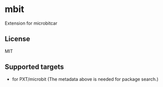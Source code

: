 # mbit

Extension for microbitcar

## License

MIT

## Supported targets

* for PXT/microbit
(The metadata above is needed for package search.)
